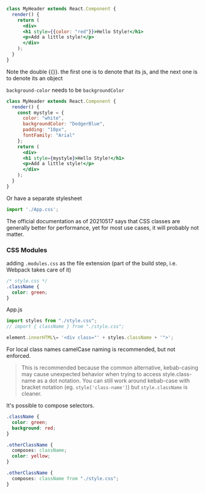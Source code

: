 ```jsx
class MyHeader extends React.Component {
  render() {
    return (
      <div>
      <h1 style={{color: "red"}}>Hello Style!</h1>
      <p>Add a little style!</p>
      </div>
    );
  }
}
```

Note the double {{}}. the first one is to denote that its js, and the next one is to denote its an object

`background-color` needs to be `backgroundColor`


```jsx
class MyHeader extends React.Component {
  render() {
    const mystyle = {
      color: "white",
      backgroundColor: "DodgerBlue",
      padding: "10px",
      fontFamily: "Arial"
    };
    return (
      <div>
      <h1 style={mystyle}>Hello Style!</h1>
      <p>Add a little style!</p>
      </div>
    );
  }
}
```


Or have a separate stylesheet

```jsx
import './App.css';
```



The official documentation as of 20210517 says that CSS classes are generally better for performance, yet for most use cases, it will probably not matter.


### CSS Modules

adding `.modules.css` as the file extension (part of the build step, i.e. Webpack takes care of it)

```css
/* style.css */
.className {
  color: green;
}
```

App.js

```jsx
import styles from "./style.css";
// import { className } from "./style.css";

element.innerHTML\= '<div class="' + styles.className + '">';
```


For local class names camelCase naming is recommended, but not enforced.

> This is recommended because the common alternative, kebab-casing may cause unexpected behavior when trying to access style.class-name as a dot notation. You can still work around kebab-case with bracket notation (eg. `style['class-name']`) but `style.className` is cleaner.


It's possible to compose selectors.

```css
.className {
  color: green;
  background: red;
}

.otherClassName {
  composes: className;
  color: yellow;
}
```

```css
.otherClassName {
  composes: className from "./style.css";
}
```